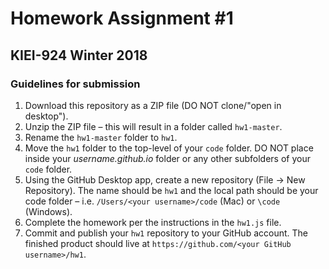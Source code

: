 # Homework Assignment #1
## KIEI-924 Winter 2018

### Guidelines for submission

1. Download this repository as a ZIP file (DO NOT clone/"open in desktop").
2. Unzip the ZIP file – this will result in a folder called `hw1-master`.
3. Rename the `hw1-master` folder to `hw1`.
4. Move the `hw1` folder to the top-level of your `code` folder. DO NOT place inside your _username.github.io_ folder or any other subfolders of your `code` folder.
5. Using the GitHub Desktop app, create a new repository (File -> New Repository). The name should be `hw1` and the local path should be your code folder – i.e. `/Users/<your username>/code` (Mac) or `\code` (Windows).
6. Complete the homework per the instructions in the `hw1.js` file.
7. Commit and publish your `hw1` repository to your GitHub account. The finished product should live at `https://github.com/<your GitHub username>/hw1`.

